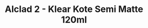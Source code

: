 ---
layout: product
title: "Alclad 2 - Klear Kote Semi Matte 120ml"
price: "TBA" 
desc: "N/A"
img_path: "/assets/img/ALC312.jpg"
brand: "N/A"
available: false
special_offer: false
new: false
soon: false
cat: "040000"
subcat: "040300"
subsubcat: "0N/A"
sifra: "ALC312"
popular: true
---